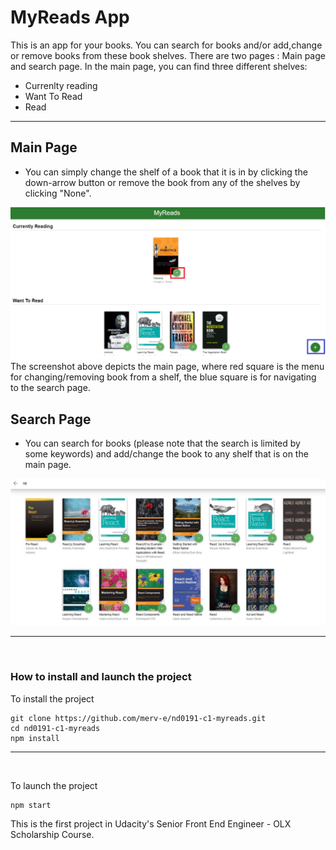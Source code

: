 # MyReads App
This is an app for your books. You can search for books and/or add,change or remove books from these book shelves.
There are two pages : Main page and search page. In the main page, you can find three different shelves:
 * Currenlty reading  
 * Want To Read 
 * Read

 ----------------------

 ## Main Page 

 - You can simply change the shelf of a book that it is in by clicking the down-arrow button or remove the book from any of the shelves by clicking "None".  
 
 ![Main Page](./src/assets/screenshots/main-page1.png)
 The screenshot above depicts the main page, where red square is the menu for changing/removing book from a shelf, the blue square is for navigating to the search page. 

## Search Page
- You can search for books (please note that the search is limited by some keywords) and add/change the book to any shelf that is on the main page.

![Search Page](./src/assets/screenshots/search-page.jpg)

  -------------------------
<br>

### How to install and launch the project 
To install the project 

``` 
git clone https://github.com/merv-e/nd0191-c1-myreads.git
cd nd0191-c1-myreads    
npm install 
```
  ----------------------
<br>

To launch the project 
``` 
npm start
```

 This is the first project in Udacity's Senior Front End Engineer - OLX Scholarship Course.

